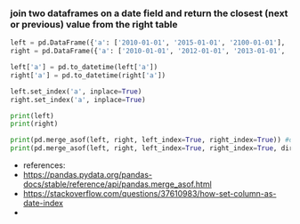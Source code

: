
### join two dataframes on a date field and return the closest (next or previous) value from the right table


```python
left = pd.DataFrame({'a': ['2010-01-01', '2015-01-01', '2100-01-01'], 'left_val': ['a', 'b', 'c']})
right = pd.DataFrame({'a': ['2010-01-01', '2012-01-01', '2013-01-01', '2016', '2017-01-01'], 'right_val': [1, 2, 3, 6, 7]})

left['a'] = pd.to_datetime(left['a'])
right['a'] = pd.to_datetime(right['a'])

left.set_index('a', inplace=True)
right.set_index('a', inplace=True)

print(left)
print(right)

print(pd.merge_asof(left, right, left_index=True, right_index=True)) #defualt direction in backward
print(pd.merge_asof(left, right, left_index=True, right_index=True, direction='forward'))
```

- references:
- https://pandas.pydata.org/pandas-docs/stable/reference/api/pandas.merge_asof.html
- https://stackoverflow.com/questions/37610983/how-set-column-as-date-index
- 
